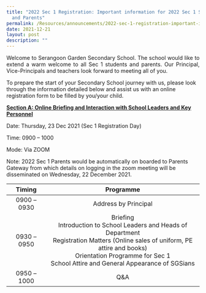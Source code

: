```yaml
---
title: "2022 Sec 1 Registration: Important information for 2022 Sec 1 Students
  and Parents"
permalink: /Resources/announcements/2022-sec-1-registration-important-information/
date: 2021-12-21
layout: post
description: ""
---
```

<p style="text-align: justify;"> Welcome to Serangoon Garden Secondary School. The school would like to extend a warm welcome to all Sec 1 students and parents. Our Principal, Vice-Principals and teachers look forward to meeting all of you.

To prepare the start of your Secondary School journey with us, please look through the information detailed below and assist us with an online registration form to be filled by you/your child. </p>

<u><b>Section A: Online Briefing and Interaction with School Leaders and Key Personnel</b></u>

Date: Thursday, 23 Dec 2021 (Sec 1 Registration Day)

Time: 0900 – 1000

Mode: Via ZOOM

Note: 2022 Sec 1 Parents would be automatically on boarded to Parents Gateway from which details on logging in the zoom meeting will be disseminated on Wednesday, 22 December 2021.

|    Timing   |               Programme             |
|:-----------:|:-------------------------------------------------------------------------------------------------------------------------------------------------------------------------------------------------------------------------------:|
| 0900 – 0930 |                                                                                                       Address by Principal         |
| 0930 – 0950 | Briefing<br>Introduction to School Leaders and Heads of Department<br>Registration Matters (Online sales of uniform, PE attire and books)<br>Orientation Programme for Sec 1<br>School Attire and General Appearance of SGSians |
| 0950 – 1000 |          Q&A          |